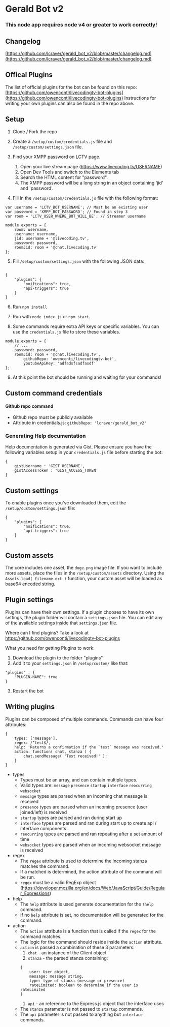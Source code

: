 # Gerald Bot v2

### This node app requires node v4 or greater to work correctly!

## Changelog
[https://github.com/lcraver/gerald_bot_v2/blob/master/changelog.md](https://github.com/lcraver/gerald_bot_v2/blob/master/changelog.md)

## Offical Plugins
The list of official plugins for the bot can be found on this repo: [https://github.com/owenconti/livecodingtv-bot-plugins](https://github.com/owenconti/livecodingtv-bot-plugins)
Instructions for writing your own plugins can also be found in the repo above.

## Setup
1) Clone / Fork the repo

2) Create a `/setup/custom/credentials.js` file and `/setup/custom/settings.json` file.

3) Find your XMPP password on LCTV page.
	1. Open your live stream page (https://www.livecoding.tv/USERNAME)
	2. Open Dev Tools and switch to the Elements tab
	3. Search the HTML content for "password".
	4. The XMPP password will be a long string in an object containing 'jid' and 'password'.

4) Fill in the `/setup/custom/credentials.js` file with the following format:

```
var username = 'LCTV_BOT_USERNAME'; // Must be an existing user
var password = 'XMPP_BOT_PASSWORD'; // Found in step 3
var room = 'LCTV_USER_WHERE_BOT_WILL_BE'; // Streamer username

module.exports = {
    room: username,
    username: username,
    jid: username + '@livecoding.tv',
    password: password,
    roomJid: room + '@chat.livecoding.tv'
};

```

5) Fill `/setup/custom/settings.json` with the following JSON data:

```

{
	"plugins": {
		"noifications": true,
		"api-triggers": true
	}
}

```

6) Run `npm install`

7) Run with `node index.js` or `npm start`.

8) Some commands require extra API keys or specific variables. You can use the `credentials.js` file to store these variables.

```
module.exports = {
    // ...
    password: password,
    roomJid: room + '@chat.livecoding.tv',
		githubRepo: 'owenconti/livecodingtv-bot',
		youtubeApiKey: 'adfadsfsadfasdf'
};
```

9) At this point the bot should be running and waiting for your commands!

## Custom command credentials

#### Github repo command
- Github repo must be publicly available
- Attribute in credentials.js: `githubRepo: 'lcraver/gerald_bot_v2'`


### Generating Help documentation
Help documentation is generated via Gist. Please ensure you have the following variables setup in your `credentials.js` file before starting the bot:

```
{
	gistUsername : 'GIST_USERNAME',
	gistAccessToken : 'GIST_ACCESS_TOKEN'
}
```

## Custom settings
To enable plugins once you've downloaded them, edit the `/setup/custom/settings.json` file:

```
{
	"plugins": {
		"noifications": true,
		"api-triggers": true
	}
}
```

## Custom assets
The core includes one asset, the `doge.png` image file. If you want to include more assets, place the files in the `/setup/custom/assets` directory. Using the `Assets.load( filename.ext )` function, your custom asset will be loaded as base64 encoded string.

## Plugin settings
Plugins can have their own settings. If a plugin chooses to have its own settings, the plugin folder will contain a `settings.json` file. You can edit any of the available settings inside that `settings.json` file.

Where can I find plugins?
Take a look at https://github.com/owenconti/livecodingtv-bot-plugins

What you need for getting Plugins to work:

1) Download the plugin to the folder "plugins"
2) Add it to your `settings.json` in `/setup/custom/` like that:
```
"plugins" : {
	"PLUGIN-NAME": true
}
```
3) Restart the bot

## Writing plugins
Plugins can be composed of multiple commands. Commands can have four attributes:

```
{
	types: ['message'],
	regex: /^test$/,
	help: 'Returns a confirmation if the `test` message was received.'
	action: function( chat, stanza ) {
		chat.sendMessage( 'Test received!' );
	}
}
```
* types
	* Types must be an array, and can contain multiple types.
	* Valid types are: `message` `presence` `startup` `interface` `reocurring` `websocket`
	* `message` types are parsed when an incoming chat message is received
	* `presence` types are parsed when an incoming presence (user joined/left) is received
	* `startup` types are parsed and ran during start up
	* `interface` types are parsed and ran during start up to create api / interface components
	* `reocurring` types are parsed and ran repeating after a set amount of time
	* `websocket` types are parsed when an incoming websocket message is received
* regex
	* The `regex` attribute is used to determine the incoming stanza matches the command.
	* If a matched is determined, the action attribute of the command will be run.
	* `regex` must be a valid RegExp object (https://developer.mozilla.org/en/docs/Web/JavaScript/Guide/Regular_Expressions)
* help
	* The `help` attribute is used generate documentation for the `!help` command.
	* If no `help` attribute is set, no documentation will be generated for the command.
* action
	* The `action` attribute is a function that is called if the `regex` for the command matches.
	* The logic for the command should reside inside the `action` attribute.
	* `action` is passed a combination of these 3 parameters:
		1. `chat` - an instance of the Client object
		2. `stanza` - the parsed stanza containing:
		```
		{
			user: User object,
			message: message string,
			type: type of stanza (message or presence)
			rateLimited: boolean to determine if the user is rateLimited
		}
		```
		1. `api` - an reference to the Express.js object that the interface uses
	* The `stanza` parameter is not passed to `startup` commands.
	* The `api` parameter is not passed to anything but `interface` commands.
